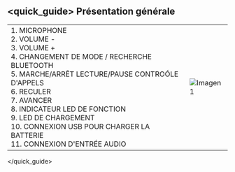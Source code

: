 ## <quick_guide> Présentation générale

|  |  |
|:-------|:-------|
|1.	MICROPHONE <br> 2. VOLUME - <br> 3. VOLUME + <br> 4. CHANGEMENT DE MODE / RECHERCHE BLUETOOTH <br> 5. MARCHE/ARRÊT LECTURE/PAUSE CONTROÓLE D'APPELS <br> 6.	RECULER <br> 7. AVANCER <br> 8. INDICATEUR LED DE FONCTION <br> 9. LED DE CHARGEMENT <br> 10. CONNEXION USB POUR CHARGER LA BATTERIE <br> 11. CONNEXION D'ENTRÉE AUDIO <br> |![Imagen1](http://static.energysistem.com/images/manuals/42651/569e63691620b.jpg)|
</quick_guide>


